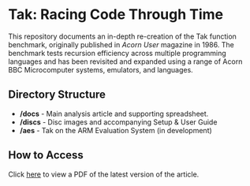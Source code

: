 # Tak: Racing Code Through Time

This repository documents an in-depth re-creation of the Tak function benchmark, originally published in *Acorn User* magazine in 1986. The benchmark tests recursion efficiency across multiple programming languages and has been revisited and expanded using a range of Acorn BBC Microcomputer systems, emulators, and languages.

## Directory Structure
- **/docs** - Main analysis article and supporting spreadsheet.
- **/discs** - Disc images and accompanying Setup & User Guide
- **/aes** - Tak on the ARM Evaluation System (in development)

## How to Access
Click [here](./docs/Tak_Language_Testing.pdf) to view a PDF of the latest version of the article.
